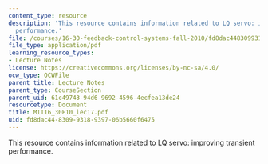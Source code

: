 ```yaml
---
content_type: resource
description: 'This resource contains information related to LQ servo: improving transient
  performance.'
file: /courses/16-30-feedback-control-systems-fall-2010/fd8dac4483099318939706b5660f6475_MIT16_30F10_lec17.pdf
file_type: application/pdf
learning_resource_types:
- Lecture Notes
license: https://creativecommons.org/licenses/by-nc-sa/4.0/
ocw_type: OCWFile
parent_title: Lecture Notes
parent_type: CourseSection
parent_uid: 61c49743-94d6-9692-4596-4ecfea13de24
resourcetype: Document
title: MIT16_30F10_lec17.pdf
uid: fd8dac44-8309-9318-9397-06b5660f6475
---
```

This resource contains information related to LQ servo: improving transient performance.